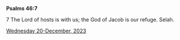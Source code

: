 **Psalms 46:7**

7 The Lord of hosts is with us; the God of Jacob is our refuge. Selah.

[Wednesday 20-December, 2023](https://getbible.net/kjv/Psalms/46/7)
